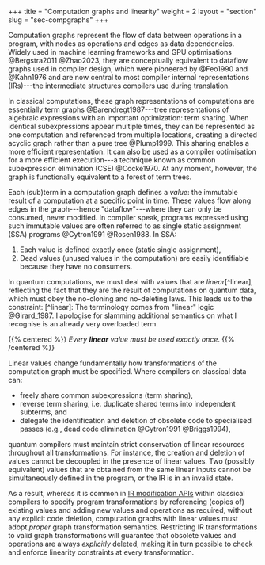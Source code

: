 +++
title = "Computation graphs and linearity"
weight = 2
layout = "section"
slug = "sec-compgraphs"
+++

Computation graphs represent the flow of data between operations in a program,
with nodes as operations and edges as data dependencies. Widely used in machine
learning frameworks and GPU optimisations @Bergstra2011 @Zhao2023, they are
conceptually equivalent to dataflow graphs used in compiler design, which were
pioneered by @Feo1990 and @Kahn1976 and are now central to most compiler
internal representations (IRs)---the intermediate structures compilers use
during translation.

In classical computations, these graph representations of computations are
essentially term graphs @Barendregt1987&#x200B;---tree representations of
algebraic expressions with an important optimization: term sharing. When
identical subexpressions appear multiple times, they can be represented as one
computation and referenced from multiple locations, creating a directed acyclic
graph rather than a pure tree @Plump1999. This sharing enables a more efficient
representation. It can also be used as a compiler optimisation for a more
efficient execution---a technique known as common subexpression elimination
(CSE) @Cocke1970. At any moment, however, the graph is functionally equivalent
to a forest of term trees.

Each (sub)term in a computation graph defines a _value_: the immutable result of
a computation at a specific point in time. These values flow along edges in the
graph---hence "dataflow"---where they can only be consumed, never modified. In
compiler speak, programs expressed using such immutable values are often
referred to as single static assignment (SSA) programs @Cytron1991 @Rosen1988.
In SSA:

1. Each value is defined exactly once (static single assignment),
2. Dead values (unused values in the computation) are easily identifiable
   because they have no consumers.

In quantum computations, we must deal with values that are _linear_[^linear],
reflecting the fact that they are the result of computations on quantum data,
which must obey the no-cloning and no-deleting laws. This leads us to the
constraint: [^linear]: The terminology comes from "linear" logic @Girard_1987. I
apologise for slamming additional semantics on what I recognise is an already
very overloaded term.

<!-- prettier-ignore-start -->

{{% centered %}} _Every **linear** value must be used exactly once_.
{{% /centered %}}

<!-- prettier-ignore-end -->

Linear values change fundamentally how transformations of the computation graph
must be specified. Where compilers on classical data can:

- freely share common subexpressions (term sharing),
- reverse term sharing, i.e. duplicate shared terms into independent subterms,
  and
- delegate the identification and deletion of obsolete code to specialised
  passes (e.g., dead code elimination @Cytron1991 @Briggs1994),

quantum compilers must maintain strict conservation of linear resources
throughout all transformations. For instance, the creation and deletion of
values cannot be decoupled in the presence of linear values. Two (possibly
equivalent) values that are obtained from the same linear inputs cannot be
simultaneously defined in the program, or the IR is in an invalid state.

As a result, whereas it is common in
[IR modification APIs](https://mlir.llvm.org/docs/PatternRewriter/) within
classical compilers to specify program transformations by referencing (copies
of) existing values and adding new values and operations as required, without
any explicit code deletion, computation graphs with linear values must adopt
_proper_ graph transformation semantics. Restricting IR transformations to valid
graph transformations will guarantee that obsolete values and operations are
always _explicitly_ deleted, making it in turn possible to check and enforce
linearity constraints at every transformation.
